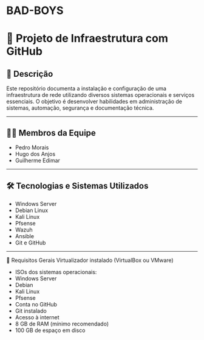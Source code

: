 # BAD-BOYS
# 🧱 Projeto de Infraestrutura com GitHub

## 📌 Descrição

Este repositório documenta a instalação e configuração de uma infraestrutura de rede utilizando diversos sistemas operacionais e serviços essenciais. O objetivo é desenvolver habilidades em administração de sistemas, automação, segurança e documentação técnica.

---

## 👨‍💻 Membros da Equipe

- Pedro Morais  
- Hugo dos Anjos  
- Guilherme Edimar  

---

## 🛠️ Tecnologias e Sistemas Utilizados

- Windows Server
- Debian Linux
- Kali Linux
- Pfsense
- Wazuh
- Ansible
- Git e GitHub

---

🔧 Requisitos Gerais
Virtualizador instalado (VirtualBox ou VMware)

- ISOs dos sistemas operacionais:
- Windows Server
- Debian
- Kali Linux
- Pfsense
- Conta no GitHub
- Git instalado
- Acesso à internet
- 8 GB de RAM (mínimo recomendado)
- 100 GB de espaço em disco

